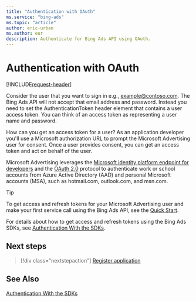 ```yaml
---
title: "Authentication with OAuth"
ms.service: "bing-ads"
ms.topic: "article"
author: eric-urban
ms.author: eur
description: Authenticate for Bing Ads API using OAuth.
---
```

# Authentication with OAuth

[!INCLUDE[request-header](./includes/mfa-required.md)]

Consider the user that you want to sign in e.g., example@contoso.com. The Bing Ads API will not accept that email address and password. Instead you need to set the AuthenticationToken header element that contains a user access token. You can think of an access token as representing a user name and password.

How can you get an access token for a user? As an application developer you'll use a Microsoft authorization URL to prompt the Microsoft Advertising user for consent. Once a user provides consent, you can get an access token and act on behalf of the user.  

Microsoft Advertising leverages the [Microsoft identity platform endpoint for developers](https://docs.microsoft.com/azure/active-directory/develop/v2-overview) and the [OAuth 2.0](https://tools.ietf.org/html/rfc6749) protocol to authenticate work or school accounts from Azure Active Directory (AAD) and personal Microsoft accounts (MSA), such as hotmail.com, outlook.com, and msn.com.

> [!TIP]
> To get access and refresh tokens for your Microsoft Advertising user and make your first service call using the Bing Ads API, see the [Quick Start](get-started.md#quick-start).
> 
> For details about how to get access and refresh tokens using the Bing Ads SDKs, see [Authentication With the SDKs](sdk-authentication.md#oauth).  

## Next steps

> [!div class="nextstepaction"]
> [Register application](../authentication-register.md)


## See Also
[Authentication With the SDKs](sdk-authentication.md)
